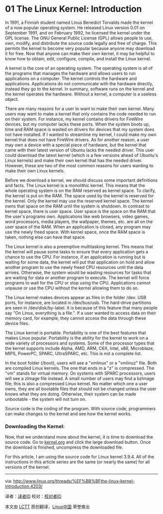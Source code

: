 01 The Linux Kernel: Introduction
================================================================================
In 1991, a Finnish student named Linus Benedict Torvalds made the kernel of a now popular operating system. He released Linux version 0.01 on September 1991, and on February 1992, he licensed the kernel under the GPL license. The GNU General Public License (GPL) allows people to use, own, modify, and distribute the source code legally and free of charge. This permits the kernel to become very popular because anyone may download it for free. Now that anyone can make their own kernel, it may be helpful to know how to obtain, edit, configure, compile, and install the Linux kernel.

A kernel is the core of an operating system. The operating system is all of the programs that manages the hardware and allows users to run applications on a computer. The kernel controls the hardware and applications. Applications do not communicate with the hardware directly, instead they go to the kernel. In summary, software runs on the kernel and the kernel operates the hardware. Without a kernel, a computer is a useless object.

There are many reasons for a user to want to make their own kernel. Many users may want to make a kernel that only contains the code needed to run on their system. For instance, my kernel contains drivers for FireWire devices, but my computer lacks these ports. When the system boots up, time and RAM space is wasted on drivers for devices that my system does not have installed. If I wanted to streamline my kernel, I could make my own kernel that does not have FireWire drivers. As for another reason, a user may own a device with a special piece of hardware, but the kernel that came with their latest version of Ubuntu lacks the needed driver. This user could download the latest kernel (which is a few versions ahead of Ubuntu's Linux kernels) and make their own kernel that has the needed driver. However, these are two of the most common reasons for users wanting to make their own Linux kernels.

Before we download a kernel, we should discuss some important definitions and facts. The Linux kernel is a monolithic kernel. This means that the whole operating system is on the RAM reserved as kernel space. To clarify, the kernel is put on the RAM. The space used by the kernel is reserved for the kernel. Only the kernel may use the reserved kernel space. The kernel owns that space on the RAM until the system is shutdown. In contrast to kernel space, there is user space. User space is the space on the RAM that the user's programs own. Applications like web browsers, video games, word processors, media players, the wallpaper, themes, etc. are all on the user space of the RAM. When an application is closed, any program may use the newly freed space. With kernel space, once the RAM space is taken, nothing else can have that space.

The Linux kernel is also a preemptive multitasking kernel. This means that the kernel will pause some tasks to ensure that every application gets a chance to use the CPU. For instance, if an application is running but is waiting for some data, the kernel will put that application on hold and allow another program to use the newly freed CPU resources until the data arrives. Otherwise, the system would be wasting resources for tasks that are waiting for data or another program to execute. The kernel will force programs to wait for the CPU or stop using the CPU. Applications cannot unpause or use the CPU without the kernel allowing them to do so.

The Linux kernel makes devices appear as files in the folder /dev. USB ports, for instance, are located in /dev/bus/usb. The hard-drive partitions are seen in /dev/disk/by-label. It is because of this feature that many people say "On Linux, everything is a file.". If a user wanted to access data on their memory card, for example, they cannot access the data through these device files.

The Linux kernel is portable. Portability is one of the best features that makes Linux popular. Portability is the ability for the kernel to work on a wide variety of processors and systems. Some of the processor types that the kernel supports include Alpha, AMD, ARM, C6X, Intel, x86, Microblaze, MIPS, PowerPC, SPARC, UltraSPARC, etc. This is not a complete list.

In the boot folder (/boot), users will see a "vmlinux" or a "vmlinuz" file. Both are compiled Linux kernels. The one that ends in a "z" is compressed. The "vm" stands for virtual memory. On systems with SPARC processors, users will see a zImage file instead. A small number of users may find a bzImage file; this is also a compressed Linux kernel. No matter which one a user owns, they are all bootable files that should not be changed unless the user knows what they are doing. Otherwise, their system can be made unbootable - the system will not turn on.

Source code is the coding of the program. With source code, programmers can make changes to the kernel and see how the kernel works.

### Downloading the Kernel: ###

Now, that we understand more about the kernel, it is time to download the source code. Go to [kernel.org][1] and click the large download button. Once the download is finished, uncompress the downloaded file.

For this article, I am using the source code for Linux kernel 3.9.4. All of the instructions in this article series are the same (or nearly the same) for all versions of the kernel.

--------------------------------------------------------------------------------

via: http://www.linux.org/threads/%EF%BB%BFthe-linux-kernel-introduction.4203/

译者：[译者ID](https://github.com/译者ID) 校对：[校对者ID](https://github.com/校对者ID)

本文由 [LCTT](https://github.com/LCTT/TranslateProject) 原创翻译，[Linux中国](http://linux.cn/) 荣誉推出

[1]:https://www.kernel.org/